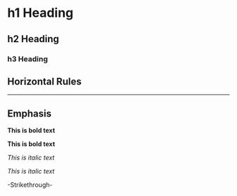 # h1 Heading
## h2 Heading
### h3 Heading

## Horizontal Rules

___


## Emphasis

**This is bold text**

__This is bold text__

*This is italic text*

_This is italic text_

-Strikethrough-
